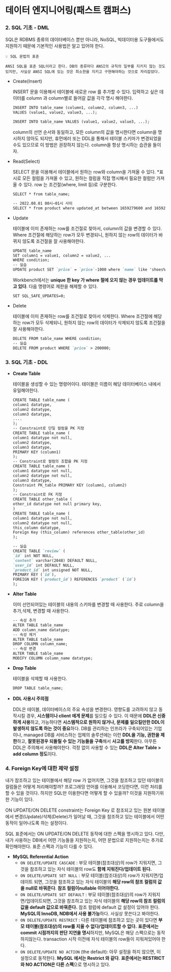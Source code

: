 # 데이터 엔지니어링(패스트 캠퍼스)

### 2. SQL 기초 - DML

SQL은 RDBMS 종류의 데이터베이스 뿐만 아니라, NoSQL, 빅데이터용 도구들에서도 지원하기 때문에 기본적인 사용법은 알고 있어야 한다.

```
💡 SQL 문법의 표준

ANSI SQL을 표준 SQL이라고 한다. DB의 종류마다 ANSI의 규칙의 일부를 지키지 않는 것도 있지만, 사실상 ANSI SQL에 있는 것은 최소한을 지키고 구현해야하는 것으로 자리잡았다.

```

- Create(Insert)
    
    INSERT 문을 이용해서 테이블에 새로운 row 를 추가할 수 있다. 입력하고 싶은 데이터를 column 과 column별로 들어갈 값을 각각 명시 해야한다.
    
    ```markdown
    INSERT INTO table_name (column1, column2, column3, ...)
    VALUES (value1, value2, value3, ...);
    
    INSERT INTO table_name VALUES (value1, value2, value3, ...);
    ```
    
    column의 선언 순서와 동일하고, 모든 column의 값을 명시한다면 column을 명시하지 않아도 되지만, 휴먼에러 또는 DDL을 통해서 테이블 스키마가 변경되었을 수도 있으므로 이 방법은 권장하지 않는다. column을 항상 명시하는 습관을 들이자.
    
- Read(Select)
    
    SELECT 문을 이용해서 테이블에서 원하는 row와 column을 가져올 수 있다. *표시로 모든 컬럼을 가져올 수 있고, 원하는 컬럼을 직접 명시해서 필요한 컬럼만 가져올 수 있다. row 는 조건절(where, limit 등)로 구분한다.
    
    ```markdown
    SELECT * from table_name;
    
    -- 2022.08.01 00시~01시 사이
    SELECT * from product where updated_at between 1659279600 and 1659283200;
    ```
    
- Update
    
    테이블에 이미 존재하는 row를 조건절로 찾아서, column의 값을 변경할 수 있다. Where 조건절에 해당하는 row가 모두 변경되니, 원하지 않는 row의 데이터가 바뀌지 않도록 조건절을 잘 사용해야한다.
    
    ```markdown
    UPDATE table_name
    SET column1 = value1, column2 = value2, ...
    WHERE condition;
    -- 실습
    UPDATE product SET `price` = `price`-1000 where `name` like 'shoes%'
    ```
    
    Workbench에서는 **unique 한 key 가 where 절에 오지 않는 경우 업데이트를 막고 있다**. 다음 명령어로 제한을 해제할 수 있다.
    
    ```markdown
    SET SQL_SAFE_UPDATES=0;
    ```
    
- Delete
    
    테이블에 이미 존재하는 row를 조건절로 찾아서 삭제한다. Where 조건절에 해당하는 row가 모두 삭제되니, 원하지 않는 row의 데이터가 삭제되지 않도록 조건절을 잘 사용해야한다.
    
    ```markdown
    DELETE FROM table_name WHERE condition;
    -- 실습
    DELETE FROM product WHERE `price` > 200000;
    ```
    

### 3. SQL 기초 - DDL

- **Create Table**
    
    테이블을 생성할 수 있는 명령어이다. 테이블은 이름이 해당 데이터베이스 내에서 유일해야한다.
    
    ```markdown
    CREATE TABLE table_name (
    column1 datatype,
    column2 datatype,
    column3 datatype,
    ....
    );
    -- Constraint로 단일 컬럼을 PK 지정
    CREATE TABLE table_name (
    column1 datatype not null,
    column2 datatype,
    column3 datatype,
    PRIMARY KEY (column1)
    );
    -- Constraint로 컬럼의 조합을 PK 지정
    CREATE TABLE table_name (
    column1 datatype not null,
    column2 datatype not null,
    column3 datatype,
    Constraint PK_table PRIMARY KEY (column1, column2)
    );
    -- Constraint로 FK 지정
    CREATE TABLE other_table (
    other_id datatype not null primary key,
    )
    CREATE TABLE table_name (
    column1 datatype not null,
    column2 datatype not null,
    this_column datatype,
    Foreign Key (this_column) references other_table(other_id)
    );
    
    -- 실습
    CREATE TABLE `review` (
    `id` int NOT NULL,
    `content` varchar(2048) DEFAULT NULL,
    `user_id` int DEFAULT NULL,
    `product_id` int unsigned NOT NULL,
    PRIMARY KEY (`id`),
    FOREIGN KEY (`product_id`) REFERENCES `product` (`id`)
    );
    ```
    
- **Alter Table**
    
    이미 선언되어있는 테이블의 내용의 스키마를 변경할 때 사용한다. 주로 column을 추가,삭제, 변경할 때 사용한다.
    
    ```markdown
    -- 속성 추가
    ALTER TABLE table_name
    ADD column_name datatype;
    -- 속성 제거
    ALTER TABLE table_name
    DROP COLUMN column_name;
    -- 속성 변경
    ALTER TABLE table_name
    MODIFY COLUMN column_name datatype;
    ```
    
- **Drop Table**
    
    테이블을 삭제할 때 사용한다.
    
    ```markdown
    DROP TABLE table_name;
    ```
    
- **DDL 사용시 주의점**
    
    DDL은 테이블, 데이터베이스의 주요 속성을 변경한다. 영향도를 고려하지 않고 동작시킬 경우, **시스템이나 client 에게 문제**를 일으킬 수 있다. 이 때문에 **DDL은 신중하게 사용**하고, 가능하다면 **시스템적으로 원하지 않거나, 문제를 일으킬만한 DDL이 발생하지 않도록 하는 것이 중요**하다.
    DB를 관리하는 인프라가 구축되어있는 기업이나, managed DB를 서비스하는 업체의 솔루션에는 이런 **DDL을 기능, 권한을 제한**하고, **잘못된경우 되돌릴 수 있는 기능들을 구축**해서 **사고를 방지**한다. 아무튼 DDL은 주의해서 사용해야한다. 걱정 없이 사용할 수 있는 **DDL은 Alter Table > add column 정도**이다.

### 4. Foreign Key에 대한 제약 설정

내가 참조하고 있는 테이블에서 해당 row 가 없어지면, 그것을 참조하고 있던 테이블의 컬럼들은 어떻게 처리해야할까? 프로그래밍 언어를 이용해서 코딩한다면, 이런 처리를 할 수 있을 것이다. 하지만 SQL만 이용한다면 어떻게 할 수 있을까? 이것을 지원하기위한 기능이 있다.

ON UPDATE/ON DELETE constraint는 Foreign Key 로 참조되고 있는 원본 테이블에서 변경(Update)/삭제(Delete)가 일어날 때, 그것을 참조하고 있는 테이블에서 어떤 동작이 일어나도록 하는 설정이다.

SQL 표준에서는 ON UPDATE/ON DELETE 동작에 대한 스펙을 명시하고 있다. 다만, 내가 사용하는 DB에서 어떤 기능들을 지원하는지, 어떤 문법으로 지원하는지는 추가로 확인해야한다. 표준 스펙과 기능이 다를 수 있다.

- **MySQL Referential Action**
    - `ON DELETE/UPDATE CASCADE` : 부모 테이블(참조대상)의 row가 지워지면, 그것을 참조하고 있는 자식 테이블의 row도 **함께 지워진다/업데이트 된다.**
    - `ON DELETE/UPDATE SET NULL` : 부모 테이블(참조대상)의 row가 지워지면/업데이트 되면, 그것을 참조하고 있는 자식 테이블의 **해당 row의 참조 컬럼의 값을 null로 바꿔준다**. **참조 컬럼이nullable 이어야한다.**
    - `ON DELETE/UPDATE SET DEFAULT` : 부모 테이블(참조대상)의 row가 지워지면/업데이트되면, 그것을 참조하고 있는 자식 테이블의 **해당 row의 참조 컬럼의 값을 default 값으로 바꿔준다.** 참조 컬럼에 default 값 설정이 있어야 한다. **MySQL의 InnoDB, NDB에서 사용 불가능**하다. 사실상 못쓴다고 봐야한다.
    - `ON DELETE/UPDATE RESTRICT` : 다른 테이블에 참조하고 있는 곳이 있다면 **부모 테이블(참조대상)의 row를 지울 수 없다/업데이트할 수 없다.** **표준에서는 commit 시점까지의 판단 지연을 명시**하지만, MySQL은 해당 스펙으로는 동작하지않는다. transaction 시작 이전에 자식 테이블의 row들이 지워져있어야 한다.
    - `ON DELETE/UPDATE NO ACTION` (the default): 아무 설정을 하지 않으면, 이 설정으로 동작한다. **MySQL 에서는 Restrict 와 같다**. **표준에서는 RESTRICT와 NO ACTION은 다른 스펙**으로 명시하고 있다.